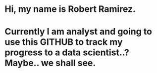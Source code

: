 # Hi, my name is Robert Ramirez.
# Currently I am analyst and going to use this GITHUB to track my progress to a data scientist..? Maybe.. we shall see. 
